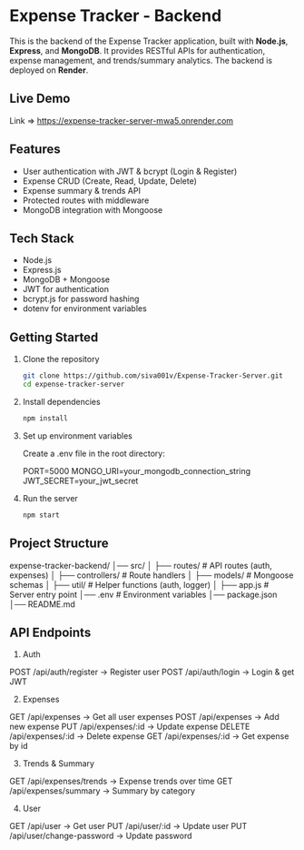 # Expense Tracker - Backend

This is the backend of the Expense Tracker application, built with **Node.js**, **Express**, and **MongoDB**.
It provides RESTful APIs for authentication, expense management, and trends/summary analytics.
The backend is deployed on **Render**.

## Live Demo

Link => https://expense-tracker-server-mwa5.onrender.com

## Features

- User authentication with JWT & bcrypt (Login & Register)
- Expense CRUD (Create, Read, Update, Delete)
- Expense summary & trends API
- Protected routes with middleware
- MongoDB integration with Mongoose

## Tech Stack

- Node.js
- Express.js
- MongoDB + Mongoose
- JWT for authentication
- bcrypt.js for password hashing
- dotenv for environment variables

## Getting Started

1. Clone the repository

   ```bash
   git clone https://github.com/siva001v/Expense-Tracker-Server.git
   cd expense-tracker-server

   ```

2. Install dependencies

   ```bash
   npm install

   ```

3. Set up environment variables

   Create a .env file in the root directory:

   PORT=5000
   MONGO_URI=your_mongodb_connection_string
   JWT_SECRET=your_jwt_secret

4. Run the server

   ```bash
   npm start

   ```

## Project Structure

expense-tracker-backend/
│── src/
│ ├── routes/ # API routes (auth, expenses)
│ ├── controllers/ # Route handlers
│ ├── models/ # Mongoose schemas
│ ├── util/ # Helper functions (auth, logger)
│ ├── app.js # Server entry point
│── .env # Environment variables
│── package.json
│── README.md

## API Endpoints

1. Auth

POST /api/auth/register → Register user
POST /api/auth/login → Login & get JWT

2. Expenses

GET /api/expenses → Get all user expenses
POST /api/expenses → Add new expense
PUT /api/expenses/:id → Update expense
DELETE /api/expenses/:id → Delete expense
GET /api/expenses/:id → Get expense by id

3. Trends & Summary

GET /api/expenses/trends → Expense trends over time
GET /api/expenses/summary → Summary by category

4. User

GET /api/user → Get user
PUT /api/user/:id → Update user
PUT /api/user/change-password → Update password
